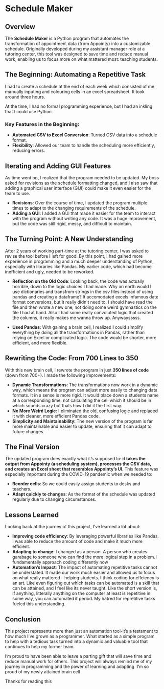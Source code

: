 # Schedule Maker

## Overview

The **Schedule Maker** is a Python program that automates the transformation of appointment data (from Appointy) into a customizable schedule. Originally developed during my assistant manager role at a tutoring center, this tool was designed to save time and reduce manual work, enabling us to focus more on what mattered most: teaching students.

## The Beginning: Automating a Repetitive Task

I had to create a schedule at the end of each week which consisted of me manually inputing and colouring cells in an excel spreadsheet. It took around three hours. 

At the time, I had no formal programming experience, but I had an inkling that I could use Python.


### Key Features in the Beginning:
- **Automated CSV to Excel Conversion**: Turned CSV data into a schedule format.
- **Flexibility**: Allowed our team to handle the scheduling more efficiently, reducing errors.

## Iterating and Adding GUI Features

As time went on, I realized that the program needed to be updated. My boss asked for revisions as the schedule formatting changed, and I also saw that adding a graphical user interface (GUI) could make it even easier for the team to use.

- **Revisions**: Over the course of time, I updated the program multiple times to adapt to the changing requirements of the schedule.
- **Adding a GUI**: I added a GUI that made it easier for the team to interact with the program without writing any code. It was a huge improvement, but the code was still rigid, messy, and difficult to maintain.

## The Turning Point: A New Understanding

After 2 years of working part-time at the tutoring center, I was asked to revise the tool before I left for good. By this point, I had gained more experience in programming and a much deeper understanding of Python, especially with libraries like Pandas. My earlier code, which had become inefficient and ugly, needed to be reworked.

- **Reflection on the Old Code**: Looking back, the code was actually horrible, down to the logic choices I had made. Why on earth would I use dictionaries and transfrom strings in the csv files instead of using pandas and creating a dataframe? It accomodated excels infamous date format conversions, but it really didn't need to. I should have read the file and then wrote a new one, not doing some weird gymnastics on the file I had at hand. Also I had some really convoluted logic that created the columns, it really makes me wanna throw up. Anywaysssss.
  
- **Used Pandas**: With gaining a brain cell, I realized I could simplify everything by doing all the transformations in Pandas, rather than relying on Excel or complicated logic. The code would be shorter, more efficient, and more flexible.

## Rewriting the Code: From 700 Lines to 350

With this new brain cell, I rewrote the program in just **350 lines of code** (down from 700+). I made the following improvements:
- **Dynamic Transformations**: The transformations now work in a dynamic way, which means the program can adjust more easily to changing data formats. It in a sense is more rigid. It would place down a students name at a corresponding time, not calculating the cell which it should be in which sounds crazy but thats how I did it the first way. 
- **No More Weird Logic**: I eliminated the old, confusing logic and replaced it with cleaner, more efficient Pandas code.
- **Simplicity and Maintainability**: The new version of the program is far more maintainable and easier to update, ensuring that it can adapt to future changes.

## The Final Version

The updated program does exactly what it’s supposed to: **it takes the output from Appointy (a scheduling system), processes the CSV data, and creates an Excel sheet that resembles Appointy’s UI**. This feature was especially important during the COVID-19 pandemic when we needed to:
- **Reorder cells**: So we could easily assign students to desks and teachers.
- **Adapt quickly to changes**: As the format of the schedule was updated regularly due to changing circumstances.

## Lessons Learned

Looking back at the journey of this project, I’ve learned a lot about:
- **Improving code efficiency**: By leveraging powerful libraries like Pandas, I was able to reduce the amount of code and make it much more efficient.
- **Adapting to change**: I changed as a person. A person who creates garabage to someone who can find the more logical step in a problem. I fundamentally approach coding differently now
- **Automation’s Impact**: The impact of automating repetitive tasks cannot be understated. It made our work much easier and allowed us to focus on what really mattered—helping students. I think coding for effciency is an art. Like even figuring out which tasks can be automated is a skill that can be attained, and I feel like its never taught. Like the short version is, if anything, litterally anything on the computer at least is repetitive in some way, you can automated it period. My hatred for repretitive tasks fueled this understanding.

## Conclusion

This project represents more than just an automation tool-it’s a testament to how much I’ve grown as a programmer. What started as a simple program to help with a tedious task turned into a dynamic and valuable tool that continues to help my former team. 

I’m proud to have been able to leave a parting gift that will save time and reduce manual work for others. This project will always remind me of my journey in programming and the power of learning and adapting. I'm so proud of my newly attained brain cell

Thanks for reading this
